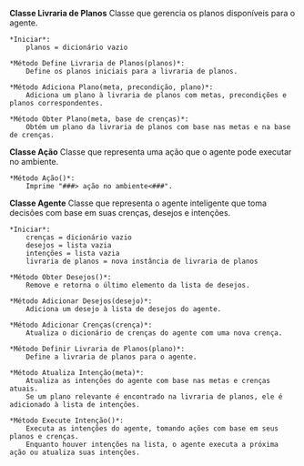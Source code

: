 **Classe Livraria de Planos**
Classe que gerencia os planos disponíveis para o agente.

    *Iniciar*:
        planos = dicionário vazio

    *Método Define Livraria de Planos(planos)*:
        Define os planos iniciais para a livraria de planos.

    *Método Adiciona Plano(meta, precondição, plano)*:
        Adiciona um plano à livraria de planos com metas, precondições e planos correspondentes.

    *Método Obter Plano(meta, base de crenças)*:
        Obtém um plano da livraria de planos com base nas metas e na base de crenças.

**Classe Ação**
Classe que representa uma ação que o agente pode executar no ambiente.

    *Método Ação()*:
        Imprime "###> ação no ambiente<###".

**Classe Agente**
Classe que representa o agente inteligente que toma decisões com base em suas crenças, desejos e intenções.

    *Iniciar*:
        crenças = dicionário vazio
        desejos = lista vazia
        intenções = lista vazia
        livraria de planos = nova instância de livraria de planos

    *Método Obter Desejos()*:
        Remove e retorna o último elemento da lista de desejos.

    *Método Adicionar Desejos(desejo)*:
        Adiciona um desejo à lista de desejos do agente.

    *Método Adicionar Crenças(crença)*:
        Atualiza o dicionário de crenças do agente com uma nova crença.

    *Método Definir Livraria de Planos(plano)*:
        Define a livraria de planos para o agente.

    *Método Atualiza Intenção(meta)*:
        Atualiza as intenções do agente com base nas metas e crenças atuais.
        Se um plano relevante é encontrado na livraria de planos, ele é adicionado à lista de intenções.

    *Método Execute Intenção()*:
        Executa as intenções do agente, tomando ações com base em seus planos e crenças.
        Enquanto houver intenções na lista, o agente executa a próxima ação ou atualiza suas intenções.
